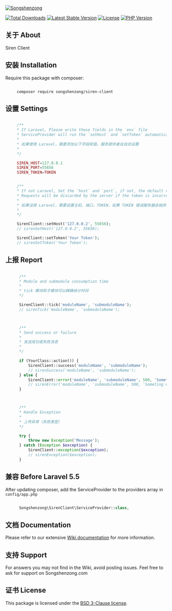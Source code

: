 [![Songshenzong](https://songshenzong.com/images/logo.png)](https://songshenzong.com)

[![Total Downloads](https://poser.pugx.org/songshenzong/siren-client/d/total.svg)](https://packagist.org/packages/songshenzong/siren-client)
[![Latest Stable Version](https://poser.pugx.org/songshenzong/siren-client/v/stable.svg)](https://packagist.org/packages/songshenzong/siren-client)
[![License](https://poser.pugx.org/songshenzong/siren-client/license.svg)](https://packagist.org/packages/songshenzong/siren-client)
[![PHP Version](https://img.shields.io/packagist/php-v/songshenzong/siren-client.svg)](https://packagist.org/packages/songshenzong/siren-client)

## 关于 About

Siren Client

## 安装 Installation

Require this package with composer:

```shell

     composer require songshenzong/siren-client
```



## 设置 Settings
```php

     /**
     * If Laravel, Please write these fields in the `env` file
     * ServiceProvider will run the `setHost` and `setToken` automatically
     *
     * 如果使用 Laravel，需要添加以下字段和值，服务提供者会自动设置
     *
     */

     SIREN_HOST=127.0.0.1
     SIREN_PORT=55656
     SIREN_TOKEN=TOKEN


     /**
     * If not Laravel, Set the `host` and `port`, if not, the default value is 127.0.0.1:55656
     * Requests will be discarded by the server if the token is incorrect
     *
     * 如果没用 Laravel，需要设置主机、端口、TOKEN，如果 TOKEN 错误服务器会抛弃数据
     *
     */

     SirenClient::setHost('127.0.0.2', 55656);
     // sirenSetHost('127.0.0.2', 55656);

     SirenClient::setToken('Your Token');
     // sirenSetToken('Your Token');

```

## 上报 Report
```php

      /**
      * Module and submodule consumption time
      *
      * tick 模块和子模块可以精确统计时间
      */

      SirenClient::tick('moduleName', 'submoduleName');
      // sirenTick('moduleName', 'submoduleName');



      /**
      * Send success or failure
      *
      * 发送成功或失败消息
      *
      */

      if (YourClass::action()) {
          SirenClient::success('moduleName', 'submoduleName');
          // sirenSuccess('moduleName', 'submoduleName');
      } else {
          SirenClient::error('moduleName', 'submoduleName', 500, 'Someting wrong');
          // sirenError('moduleName', 'submoduleName', 500, 'Someting wrong');
      }



      /**
      * Handle Exception
      *
      * 上传异常（失败类型）
      */

      try {
          throw new Exception('Message');
      } catch (Exception $exception) {
          SirenClient::exception($exception);
          // sirenException($exception);
      }

```



##  兼容 Before Laravel 5.5
After updating composer, add the ServiceProvider to the providers array in `config/app.php`

```php

      Songshenzong\SirenClient\ServiceProvider::class,

```


## 文档 Documentation

Please refer to our extensive [Wiki documentation](https://github.com/songshenzong/siren-client/wiki) for more information.


## 支持 Support

For answers you may not find in the Wiki, avoid posting issues. Feel free to ask for support on Songshenzong.com


## 证书 License

This package is licensed under the [BSD 3-Clause license](http://opensource.org/licenses/BSD-3-Clause).
